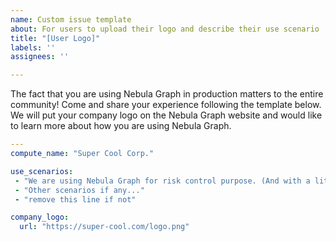 ```yaml
---
name: Custom issue template
about: For users to upload their logo and describe their use scenario
title: "[User Logo]"
labels: ''
assignees: ''

---
```


The fact that you are using Nebula Graph in production matters to the entire community! Come and share your experience following the template below. We will put your company logo on the Nebula Graph website and would like to learn more about how you are using Nebula Graph.

```yaml
---
compute_name: "Super Cool Corp."

use_scenarios:
 - "We are using Nebula Graph for risk control purpose. (And with a little bit details that can be disclosed.)"
 - "Other scenarios if any..."
 - "remove this line if not"

company_logo:
  url: "https://super-cool.com/logo.png"
```
